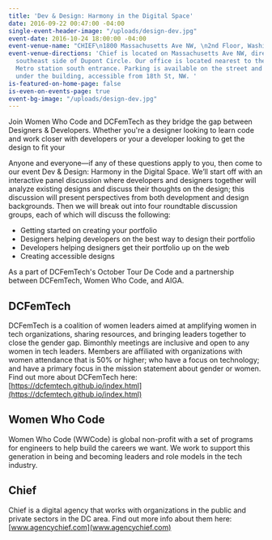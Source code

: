 ```yaml
---
title: 'Dev & Design: Harmony in the Digital Space'
date: 2016-09-22 00:47:00 -04:00
single-event-header-image: "/uploads/design-dev.jpg"
event-date: 2016-10-24 18:00:00 -04:00
event-venue-name: "CHIEF\n1800 Massachusetts Ave NW, \n2nd Floor, Washington, DC"
event-venue-directions: 'Chief is located on Massachusetts Ave NW, directly off the
  southeast side of Dupont Circle. Our office is located nearest to the Dupont Circle
  Metro station south entrance. Parking is available on the street and in a garage
  under the building, accessible from 18th St, NW. '
is-featured-on-home-page: false
is-even-on-events-page: true
event-bg-image: "/uploads/design-dev.jpg"
---
```


Join Women Who Code and DCFemTech as they bridge the gap between Designers & Developers. Whether you're a designer looking to learn code and work closer with developers or your a developer looking to get the design to fit your 

Anyone and everyone—if any of these questions apply to you, then come to our event Dev & Design: Harmony in the Digital Space. We’ll start off with an interactive panel discussion where developers and designers together will analyze existing designs and discuss their thoughts on the design; this discussion will present perspectives from both development and design backgrounds. Then we will break out into four roundtable discussion groups, each of which will discuss the following:

* Getting started on creating your portfolio 
* Designers helping developers on the best way to design their portfolio 
* Developers helping designers get their portfolio up on the web 
* Creating accessible designs

As a part of DCFemTech's October Tour De Code and a partnership between DCFemTech, Women Who Code, and AIGA. 

## DCFemTech

DCFemTech is a coalition of women leaders aimed at amplifying women in tech organizations, sharing resources, and bringing leaders together to close the gender gap. Bimonthly meetings are inclusive and open to any women in tech leaders. Members are affiliated with organizations with women attendance that is 50% or higher; who have a focus on technology; and have a primary focus in the mission statement about gender or women. Find out more about DCFemTech here: [https://dcfemtech.github.io/index.html](https://dcfemtech.github.io/index.html) 

## Women Who Code

Women Who Code (WWCode) is global non-profit with a set of programs for engineers to help build the careers we want. We work to support this generation in being and becoming leaders and role models in the tech industry.

## Chief

Chief is a digital agency that works with organizations in the public and private sectors in the DC area. Find out more info about them here: 
[www.agencychief.com](www.agencychief.com) 
